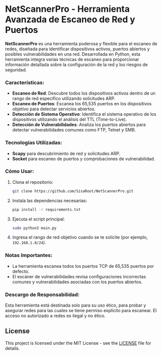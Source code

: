 # **NetScannerPro - Herramienta Avanzada de Escaneo de Red y Puertos**

**NetScannerPro** es una herramienta poderosa y flexible para el escaneo de redes, diseñada para identificar dispositivos activos, puertos abiertos y posibles vulnerabilidades en una red. Desarrollada en Python, esta herramienta integra varias técnicas de escaneo para proporcionar información detallada sobre la configuración de la red y los riesgos de seguridad.

### **Características:**
- **Escaneo de Red**: Descubre todos los dispositivos activos dentro de un rango de red específico utilizando solicitudes ARP.
- **Escaneo de Puertos**: Escanea los 65,535 puertos en los dispositivos objetivo para detectar servicios abiertos.
- **Detección de Sistema Operativo**: Identifica el sistema operativo de los dispositivos utilizando el análisis del TTL (Time-to-Live).
- **Detección de Vulnerabilidades**: Analiza los puertos abiertos para detectar vulnerabilidades comunes como FTP, Telnet y SMB.

### **Tecnologías Utilizadas:**
- **Scapy** para descubrimiento de red y solicitudes ARP.
- **Socket** para escaneo de puertos y comprobaciones de vulnerabilidad.

### **Cómo Usar:**
1. Clona el repositorio:
   ```bash
   git clone https://github.com/SisaRoot/NetScannerPro.git
   ```
2. Instala las dependencias necesarias:
   ```bash
   pip install -r requirements.txt
   ```
3. Ejecuta el script principal:
   ```bash
   sudo python3 main.py
   ```
4. Ingresa el rango de red objetivo cuando se te solicite (por ejemplo, `192.168.1.0/24`).

### **Notas Importantes:**
- La herramienta escanea todos los puertos TCP de 65,535 puertos por defecto.
- El escáner de vulnerabilidades revisa configuraciones incorrectas comunes y vulnerabilidades asociadas con los puertos abiertos.

### **Descargo de Responsabilidad:**
Esta herramienta está destinada solo para su uso ético, para probar y asegurar redes para las cuales se tiene permiso explícito para escanear. El acceso no autorizado a redes es ilegal y no ético.

## License

This project is licensed under the MIT License - see the [LICENSE](LICENSE) file for details.
